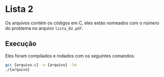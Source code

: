 # Lista 2

Os arquivos contém os códigos em C, eles estão nomeados com o número do problema no arquivo `lista_02.pdf`.

## Execução
Eles foram compilados e rodados com os seguintes comandos:
```bash
gcc {arquivo.c} -o {arquivo} -lm
./{arquivo}
```